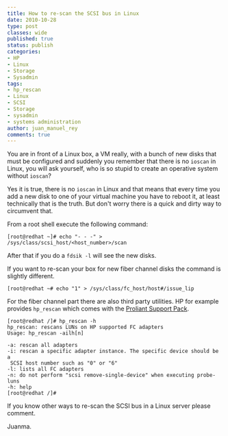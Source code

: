 ```yaml
---
title: How to re-scan the SCSI bus in Linux
date: 2010-10-28
type: post
classes: wide
published: true
status: publish
categories:
- HP
- Linux
- Storage
- Sysadmin
tags:
- hp_rescan
- Linux
- SCSI
- Storage
- sysadmin
- systems administration
author: juan_manuel_rey
comments: true
---
```


You are in front of a Linux box, a VM really, with a bunch of new disks that must be configured and suddenly you remember that there is no `ioscan` in Linux, you will ask yourself, who is so stupid to create an operative system without `ioscan`?

Yes it is true, there is no `ioscan` in Linux and that means that every time you add a new disk to one of your virtual machine you have to reboot it, at least technically that is the truth. But don't worry there is a quick and dirty way to circumvent that.

From a root shell execute the following command:

```
[root@redhat ~]# echo "- - -" > /sys/class/scsi_host/<host_number>/scan
```

After that if you do a `fdsik -l` will see the new disks.

If you want to re-scan your box for new fiber channel disks the command is slightly different.

```
[root@redhat ~# echo "1" > /sys/class/fc_host/host#/issue_lip
```

For the fiber channel part there are also third party utilities. HP for example provides `hp_rescan` which comes with the [Proliant Support Pack](http://h18013.www1.hp.com/products/servers/management/psp/index.html?jumpid=servers/psp).

```
[root@redhat /]# hp_rescan -h
hp_rescan: rescans LUNs on HP supported FC adapters
Usage: hp_rescan -ailh[n]

-a: rescan all adapters
-i: rescan a specific adapter instance. The specific device should be a
 SCSI host number such as "0" or "6"
-l: lists all FC adapters
-n: do not perform "scsi remove-single-device" when executing probe-luns
-h: help
[root@redhat /]#
```

If you know other ways to re-scan the SCSI bus in a Linux server please comment.

Juanma.
